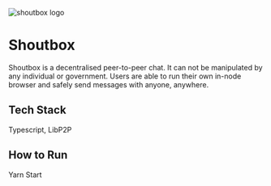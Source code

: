 ![shoutbox logo](https://user-images.githubusercontent.com/29102861/63643218-07eb4d00-c6cc-11e9-9e6c-aec676ed92ce.png)

# Shoutbox

Shoutbox is a decentralised peer-to-peer chat. It can not be manipulated by any individual or government. Users are able to run their own in-node browser and safely send messages with anyone, anywhere. 

## Tech Stack
Typescript, LibP2P 

## How to Run
Yarn Start
